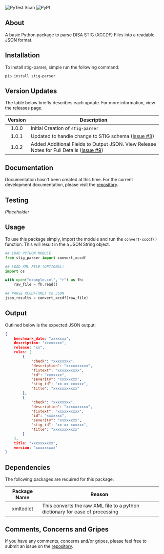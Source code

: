 ![PyTest Scan](https://github.com/pkeech/stig_parser/actions/workflows/pytest-package.yml/badge.svg) ![PyPI](https://img.shields.io/pypi/v/stig-parser)
## About
A basic Python package to parse DISA STIG (XCCDF) Files into a readable JSON format.

## Installation
To install stig-parser, simple run the following command:

`pip install stig-parser`

## Version Updates
The table below briefly describes each update. For more information, view the releases page.

| Version | Description |
| :---: | --- | 
| 1.0.0 | Initial Creation of `stig-parser` |
| 1.0.1 | Updated to handle change to STIG schema ([Issue #3](/../../issues/3)) |
| 1.0.2 | Added Additional Fields to Output JSON. View Release Notes for Full Details ([Issue #9](/../../issues/9))|

## Documentation

Documentation hasn't been created at this time. For the current development documentation, please visit the [repository](https://github.com/pkeech/stig_parser).

## Testing 
_Placeholder_

## Usage

To use this package simply, import the module and run the `convert-xccdf()` function. This will result in the a JSON String object. 

``` python
## LOAD PYTHON MODULE
from stig_parser import convert_xccdf

## LOAD XML FILE (OPTIONAL)
import os

with open("example.xml", "r") as fh:
    raw_file = fh.read()

## PARSE XCCDF(XML) to JSON
json_results = convert_xccdf(raw_file)

```

## Output

Outlined below is the expected JSON output:

``` json
{
    benchmark_date: "xxxxxxx",
    description: "xxxxxxxx",
    release: "xx",
    rules: [
        {
            "check": "xxxxxxxx", 
            "description": "xxxxxxxxxx", 
            "fixtext": "xxxxxxxxxx", 
            "id": "xxxxxxx", 
            "severity": "xxxxxxxx", 
            "stig_id": "xx-xx-xxxxxx", 
            "title": "xxxxxxxxxxx"
        },
        {
            "check": "xxxxxxxx", 
            "description": "xxxxxxxxxx", 
            "fixtext": "xxxxxxxxxx", 
            "id": "xxxxxxx", 
            "severity": "xxxxxxxx", 
            "stig_id": "xx-xx-xxxxxx", 
            "title": "xxxxxxxxxxx"
        }
    ],
    title: "xxxxxxxxxx",
    version: "xxxxxxxxx"
}
```


## Dependencies

The following packages are required for this package:

| Package Name | Reason |
| :---: | --- |
| xmltodict | This converts the raw XML file to a python dictionary for ease of processing |

## Comments, Concerns and Gripes

If you have any comments, concerns and/or gripes, please feel free to submit an issue on the [repository](https://github.com/pkeech/stig_parser).